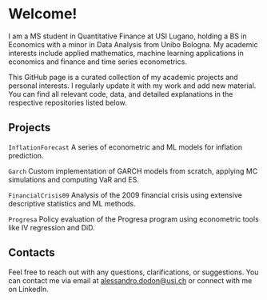 # Welcome!

I am a MS student in Quantitative Finance at USI Lugano, holding a BS in Economics with a minor in Data Analysis from Unibo Bologna. My academic interests include applied mathematics, machine learning applications in economics and finance and time series econometrics.

This GitHub page is a curated collection of my academic projects and personal interests. I regularly update it with my work and add new material. You can find all relevant code, data, and detailed explanations in the respective repositories listed below.

## Projects

`InflationForecast` A series of econometric and ML models for inflation prediction.

`Garch` Custom implementation of GARCH models from scratch, applying MC simulations and computing VaR and ES.

`FinancialCrisis09` Analysis of the 2009 financial crisis using extensive descriptive statistics and ML methods.

`Progresa` Policy evaluation of the Progresa program using econometric tools like IV regression and DiD.

## Contacts

Feel free to reach out with any questions, clarifications, or suggestions. You can contact me via email at alessandro.dodon@usi.ch or connect with me on LinkedIn.


